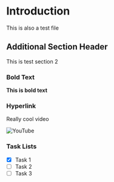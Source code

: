 # Introduction

This is also a test file

## Additional Section Header

This is test section 2

### Bold Text 

**This is bold text**

### Hyperlink

Really cool video 

![YouTube](https://www.youtube.com/watch?v=se4v1DSvpKg&list=PLAxJ4-o7ZoPePd9h8xT_Kc38UP_9GHdbk&index=6)

### Task Lists

- [x] Task 1
- [ ] Task 2
- [ ] Task 3
